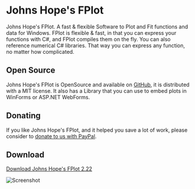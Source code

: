 # Johns Hope's FPlot
Johns Hope's FPlot. A fast &amp; flexible Software to Plot and Fit functions and data for Windows. FPlot is flexible &amp; fast, in that you can express your functions with C#,
and FPlot compiles them on the fly. You can also reference numerical C# libraries. That way you can express any function, no matter how complicated.

## Open Source
Johns Hope's FPlot is OpenSource and available on [GitHub](https://github.com/johnshopesfplot/fplot), it is distributed with a MIT license. It also has a Library
that you can use to embed plots in WinForms or ASP.NET WebForms.

## Donating
If you like Johns Hope's FPlot, and it helped you save a lot of work, please consider to [donate to us with PayPal](https://www.paypal.com/donate/?hosted_button_id=KQCGG3NDJRR2S).

## Download
[Download Johns Hope's FPlot 2.22](https://github.com/johnshopesfplot/fplot/releases/download/2.22/JohnsHope.FPlot.2.22.msi)


![Screenshot](https://github.com/simonegli8/JohnshopesFPlot/blob/master/Setup/screenshot.jpg)
